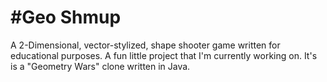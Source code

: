 #Geo Shmup
==========

A 2-Dimensional, vector-stylized, shape shooter game written for educational purposes.
A fun little project that I'm currently working on. It's is a "Geometry Wars" clone written in Java.
